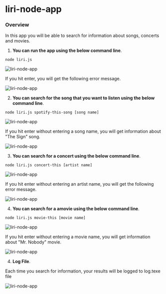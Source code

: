 # liri-node-app

### Overview

In this app you will be able to search for information about songs, concerts and movies. 

1. **You can run the app using the below command line**.

```node liri.js```

![liri-node-app](Images/01-liri-command.png)

If you hit enter, you will get the following error message. 

![liri-node-app](Images/02-error01.png)


2. **You can search for the song that you want to listen using the below command line**.

```node liri.js spotify-this-song [song name]```

![liri-node-app](Images/03-spotifyThis.png)

If you hit enter without entering a song name, you will get information about "The Sign" song. 

![liri-node-app](Images/04-spotifyThis01.png)

3. **You can search for a concert using the below command line**.

```node liri.js concert-this [artist name]```

![liri-node-app](Images/05-concertThis.png)

If you hit enter without entering an artist name, you will get the following error message. 

![liri-node-app](Images/06-concertThis01.png)

4. **You can search for a amovie using the below command line**.

```node liri.js movie-this [movie name]```

![liri-node-app](Images/07-movieThis.png)

If you hit enter without entering a movie name, you will get information about "Mr. Nobody" movie. 

![liri-node-app](Images/08-movieThis01.png)

4. **Log File**.

Each time you search for information, your results will be logged to log.texe file

![liri-node-app](Images/09-log.png)

